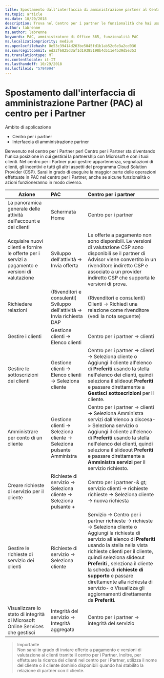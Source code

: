 ```yaml
---
title: Spostamento dall'interfaccia di amministrazione partner al Centro per i partner
ms.topic: article
ms.date: 10/29/2018
description: Trova nel Centro per i partner le funzionalità che hai usato nell'interfaccia di amministrazione partner
author: labrenne
ms.author: labrenne
keywords: PAC, amministratore di Office 365, funzionalità PAC
ms.localizationpriority: medium
ms.openlocfilehash: 0e53c39414d203be5045fd1b1ab52c6e3a2cd036
ms.sourcegitcommit: ed22f6825d3af1d19385198b4d511e4b39d5e353
ms.translationtype: MT
ms.contentlocale: it-IT
ms.lasthandoff: 10/29/2018
ms.locfileid: "5794994"
---
```

# <a name="moving-from-partner-admin-center-pac-to-the-partner-center"></a>Spostamento dall'interfaccia di amministrazione Partner (PAC) al centro per i Partner

Ambito di applicazione
- Centro per i partner
- Interfaccia di amministrazione partner

Benvenuto nel centro per i Partner per! Centro per i Partner sta diventando l'unica posizione in cui gestirai la partnership con Microsoft e con i tuoi clienti. Nel centro per i Partner puoi gestire appartenenza, segnalazioni di clienti, gli incentivi e tutti gli altri aspetti del programma Cloud Solution Provider (CSP). Sarai in grado di eseguire la maggior parte delle operazioni effettuate in PAC nel centro per i Partner, anche se alcune funzionalità o azioni funzioneranno in modo diverso. 


|**Azione**   |**PAC**   |**Centro per i partner**   |
|--------------|:--------------|:---------------|
|La panoramica generale delle attività dell'account e dei clienti|Schermata Home|Centro per i partner|
|Acquisire nuovi clienti e fornire le offerte per i servizi a pagamento e versioni di valutazione|Sviluppo dell'attività -> Invia offerta|Le offerte a pagamento non sono disponibili. Le versioni di valutazione CSP sono disponibili se il partner di Advisor viene convertito in un rivenditore indiretto CSP e associato a un provider indiretto CSP che supporta le versioni di prova. |
|Richiedere relazioni|(Rivenditori e consulenti) Sviluppo dell'attività -> Invia richiesta DAP|(Rivenditori e consulenti) Clienti -> Richiedi una relazione come rivenditore (vedi la nota seguente)|
|Gestire i clienti|Gestione clienti -> Elenco clienti|Centro per i partner -> clienti|
|Gestire le sottoscrizioni dei clienti|Gestione clienti -> Elenco clienti -> Seleziona cliente|Centro per i partner -> clienti -> Seleziona cliente o Aggiungi il cliente all'elenco di **Preferiti** usando la stella nell'elenco dei clienti, quindi seleziona il slideout **Preferiti** e passare direttamente a **Gestisci sottoscrizioni** per il cliente.|
|Amministrare per conto di un cliente|Gestione clienti -> Seleziona cliente -> Seleziona pulsante Amministra|Centro per i partner -> clienti -> Seleziona Amministra servizi dall'elenco a discesa-> Seleziona servizio o Aggiungi il cliente all'elenco di **Preferiti** usando la stella nell'elenco dei clienti, quindi seleziona il slideout **Preferiti** e passare direttamente a **Amministra servizi** per il servizio richiesto.|
|Creare richieste di servizio per il cliente|Richieste di servizio -> Seleziona cliente -> Seleziona pulsante + | Centro per i partner-& gt; servizio clienti -> richieste richieste -> Seleziona cliente -> nuova richiesta|
|Gestire le richieste di servizio dei clienti| Richieste di servizio -> Seleziona cliente|Servizio -> Centro per i partner richieste -> richieste -> Seleziona cliente o Aggiungi la richiesta di servizio all'elenco di **Preferiti** usando la stella nella vista richieste clienti per il cliente, quindi seleziona slideout **Preferiti** , seleziona il cliente la scheda di **richieste di supporto** e passare direttamente alla richiesta di servizio- o Visualizza gli aggiornamenti direttamente da **Preferiti**.|
|Visualizzare lo stato di integrità di Microsoft Online Services che gestisci|Integrità del servizio -> Integrità aggregata|Centro per i partner -> integrità del servizio|

>Importante<br>
Non sarai in grado di inviare offerte a pagamento e versioni di valutazione ai clienti tramite il centro per i Partner. Inoltre, per effettuare la ricerca dei clienti nel centro per i Partner, utilizza il nome del cliente o il cliente dominio disponibili quando hai stabilito la relazione di partner con il cliente.